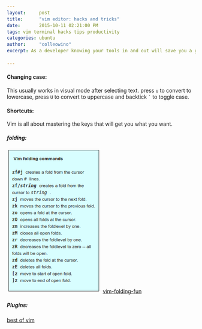 ```yaml
---
layout:     post
title:      "vim editor: hacks and tricks"
date:       2015-10-11 02:21:00 PM
tags: vim terminal hacks tips productivity
categories: ubuntu
author:     "colleowino"
excerpt: As a developer knowing your tools in and out will save you a great deal of time and make you more productive. I was a big fan of sublime text but after I gave vim a chance I never looked back 

---
```


#### Changing case:
This usually works in visual mode after selecting text. press `u` to convert to lowercase, press `U` to convert to uppercase and backtick <code>`</code> to toggle case.

#### Shortcuts:
Vim is all about mastering the keys that will get you what you want.

##### folding:
![vim folding cheat](/img/vim-folding.png)
[vim-folding-fun](https://www.linux.com/learn/tutorials/442438-vim-tips-folding-fun)

##### Plugins:
[best of vim](http://www.bestofvim.com/plugin/)


